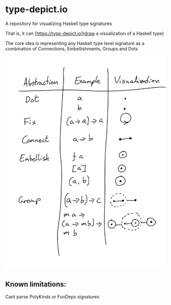 # type-depict.io

A repository for visualizing Haskell type signatures

That is, it can [https://type-depict.io](draw a visualization of a Haskell type)

The core idea is representing any Haskell type level signature as a combination of Connections, Embellishments, Groups and Dots

![visualizations](https://github.com/mariatsji/type-depict/blob/main/doc/Visual.png?raw=true)

## Known limitations:
Cant parse PolyKinds or FunDeps signatures
